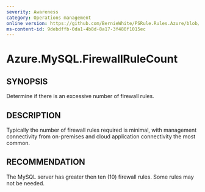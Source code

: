 ```yaml
---
severity: Awareness
category: Operations management
online version: https://github.com/BernieWhite/PSRule.Rules.Azure/blob/master/docs/rules/en/Azure.MySQL.FirewallRuleCount.md
ms-content-id: 9debdffb-0da1-4b8d-8a17-3f480f1015ec
---
```


# Azure.MySQL.FirewallRuleCount

## SYNOPSIS

Determine if there is an excessive number of firewall rules.

## DESCRIPTION

Typically the number of firewall rules required is minimal, with management connectivity from on-premises and cloud application connectivity the most common.

## RECOMMENDATION

The MySQL server has greater then ten (10) firewall rules.
Some rules may not be needed.
